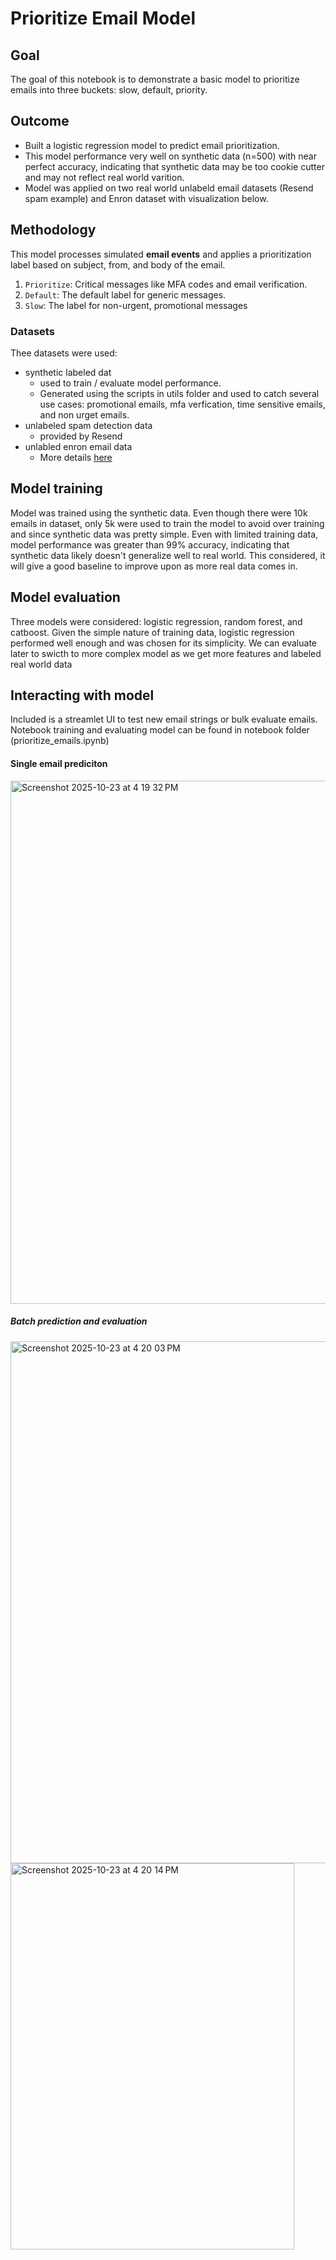 # Prioritize Email Model

## Goal
The goal of this notebook is to demonstrate a basic model to prioritize emails into three buckets: slow, default, priority.

## Outcome
- Built a logistic regression model to predict email prioritization. 
- This model performance very well on synthetic data (n=500) with near perfect accuracy, indicating that synthetic data may be too cookie cutter and may not reflect real world varition.
- Model was applied on two real world unlabeld email datasets (Resend spam example) and Enron dataset with visualization below.

## Methodology

This model processes simulated **email events** and applies a prioritization label based on subject, from, and body of the email.
  1. `Prioritize`: Critical messages like MFA codes and email verification.
  2. `Default`: The default label for generic messages.
  3. `Slow`: The label for non-urgent, promotional messages

### Datasets
Thee datasets were used:
- synthetic labeled dat
  - used to train / evaluate model performance. 
  - Generated using the scripts in utils folder and used to catch several use cases: promotional emails, mfa verfication, time sensitive emails, and non urget emails.
- unlabeled spam detection data 
  - provided by Resend
- unlabled enron email data
  -  More details [here](https://technocrat.github.io/_book/the-enron-email-corpus.html)

## Model training
Model was trained using the synthetic data. Even though there were 10k emails in dataset, only 5k were used to train the model to avoid over training and since synthetic data was pretty simple. Even with limited training data, model performance was greater than 99% accuracy, indicating that synthetic data likely doesn't generalize well to real world. This considered, it will give a good baseline to improve upon as more real data comes in.

## Model evaluation
Three models were considered: logistic regression, random forest, and catboost. Given the simple nature of training data, logistic regression performed well enough and was chosen for its simplicity. We can evaluate later to swicth to more complex model as we get more features and labeled real world data

## Interacting with model
Included is a streamlet UI to test new email strings or bulk evaluate emails.
Notebook training and evaluating model can be found in notebook folder (prioritize_emails.ipynb)


#### Single email prediciton
<img width="847" height="837" alt="Screenshot 2025-10-23 at 4 19 32 PM" src="https://github.com/user-attachments/assets/dfc8a51e-3ed6-4d04-9aa8-3ef632032882" />


##### Batch prediction and evaluation
<img width="734" height="835" alt="Screenshot 2025-10-23 at 4 20 03 PM" src="https://github.com/user-attachments/assets/748b567c-0b03-4768-a2ad-fa98f2002931" />

<img width="454" height="618" alt="Screenshot 2025-10-23 at 4 20 14 PM" src="https://github.com/user-attachments/assets/575cca75-cb82-47cf-9c15-dca9b3a425be" />
